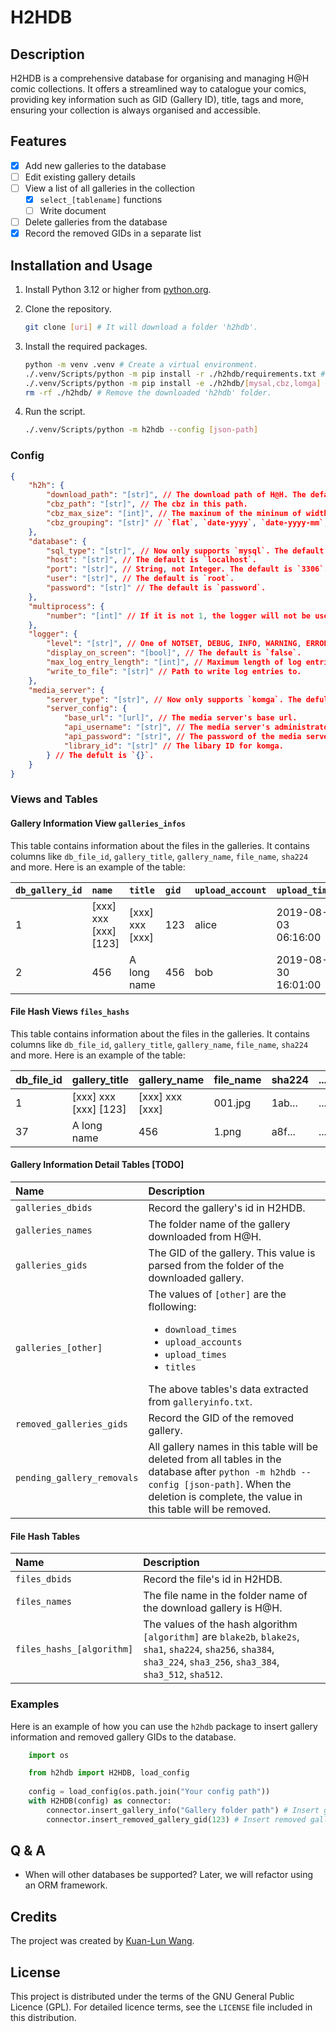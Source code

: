 # H2HDB

## Description

H2HDB is a comprehensive database for organising and managing H@H comic collections. It offers a streamlined way to catalogue your comics, providing key information such as GID (Gallery ID), title, tags and more, ensuring your collection is always organised and accessible.

## Features

- [x] Add new galleries to the database
- [ ] Edit existing gallery details
- [ ] View a list of all galleries in the collection
  - [x] `select_[tablename]` functions
  - [ ] Write document
- [ ] Delete galleries from the database
- [x] Record the removed GIDs in a separate list

## Installation and Usage

1. Install Python 3.12 or higher from [python.org](https://www.python.org/downloads/).
2. Clone the repository.

    ```bash
    git clone [uri] # It will download a folder 'h2hdb'.
    ```

3. Install the required packages.

    ```bash
    python -m venv .venv # Create a virtual environment.
    ./.venv/Scripts/python -m pip install -r ./h2hdb/requirements.txt # Install the required packages.
    ./.venv/Scripts/python -m pip install -e ./h2hdb/[mysal,cbz,lomga] # Install the h2hdb packages.
    rm -rf ./h2hdb/ # Remove the downloaded 'h2hdb' folder.
    ```

4. Run the script.

    ```bash
    ./.venv/Scripts/python -m h2hdb --config [json-path]
    ```

### Config

```json
{
    "h2h": {
        "download_path": "[str]", // The download path of H@H. The default is `download`.
        "cbz_path": "[str]", // The cbz in this path.
        "cbz_max_size": "[int]", // The maxinum of the mininum of width and height height. The default is `768`.
        "cbz_grouping": "[str]" // `flat`, `date-yyyy`, `date-yyyy-mm`, or `date-yyyy-mm-dd`. The default is `flat`.
    },
    "database": {
        "sql_type": "[str]", // Now only supports `mysql`. The default is `mysql`.
        "host": "[str]", // The default is `localhost`.
        "port": "[str]", // String, not Integer. The default is `3306`.
        "user": "[str]", // The default is `root`.
        "password": "[str]" // The default is `password`.
    },
    "multiprocess": {
        "number": "[int]" // If it is not 1, the logger will not be used.
    },
    "logger": {
        "level": "[str]", // One of NOTSET, DEBUG, INFO, WARNING, ERROR, CRITICAL.
        "display_on_screen": "[bool]", // The default is `false`.
        "max_log_entry_length": "[int]", // Maximum length of log entries.
        "write_to_file": "[str]" // Path to write log entries to.
    },
    "media_server": {
        "server_type": "[str]", // Now only supports `komga`. The defult is ``.
        "server_config": {
            "base_url": "[url]", // The media server's base url.
            "api_username": "[str]", // The media server's administrator.
            "api_password": "[str]", // The password of the media server's adimistrator.
            "library_id": "[str]" // The libary ID for komga.
        } // The defult is `{}`.
    }
}
```

### Views and Tables

#### Gallery Information View `galleries_infos`

This table contains information about the files in the galleries. It contains columns like `db_file_id`, `gallery_title`, `gallery_name`, `file_name`, `sha224` and more. Here is an example of the table:

| `db_gallery_id` | `name`                | `title`         | `gid` | `upload_account` | `upload_time`       | `download_time`     | `modified_time`     | `access_time`       |
| :-------------- | :-------------------- | :-------------- | :---- | :--------------- | :------------------ | :------------------ | :------------------ | :------------------ |
| 1               | [xxx] xxx [xxx] [123] | [xxx] xxx [xxx] | 123   | alice            | 2019-08-03 06:16:00 | 2023-02-09 11:26:00 | 2023-02-09 19:26:05 | 2023-02-09 11:26:00 |
| 2               | 456                   | A long name     | 456   | bob              | 2019-08-30 16:01:00 | 2020-10-15 17:15:00 | 2020-10-16 01:16:47 | 2020-10-15 17:15:00 |

#### File Hash Views `files_hashs`

This table contains information about the files in the galleries. It contains columns like `db_file_id`, `gallery_title`, `gallery_name`, `file_name`, `sha224` and more. Here is an example of the table:

| db_file_id | gallery_title         | gallery_name    | file_name | sha224 | ... |
| :--------- | :-------------------- | :-------------- | :-------- | :----- | :-- |
| 1          | [xxx] xxx [xxx] [123] | [xxx] xxx [xxx] | 001.jpg   | 1ab... | ... |
| 37         | A long name           | 456             | 1.png     | a8f... | ... |

#### Gallery Information Detail Tables [TODO]

| Name                                       | Description |
| :----------------------------------------- | :-- |
| `galleries_dbids` | Record the gallery's id in H2HDB.  |
| `galleries_names`                          | The folder name of the gallery downloaded from H@H. |
| `galleries_gids`                           | The GID of the gallery. This value is parsed from the folder of the downloaded gallery. |
| `galleries_[other]`                        | The values of `[other]` are the flollowing: <ul><li>`download_times`</li><li>`upload_accounts`</li><li>`upload_times`</li><li>`titles`</li></ul> The above tables's data extracted from `galleryinfo.txt`. |
| `removed_galleries_gids`                   | Record the GID of the removed gallery. |
| `pending_gallery_removals`                 | All gallery names in this table will be deleted from all tables in the database after `python -m h2hdb --config [json-path]`. When the deletion is complete, the value in this table will be removed. |

#### File Hash Tables

| Name                      | Description |
| :------------------------ | :-- |
| `files_dbids` | Record the file's id in H2HDB.  |
| `files_names`             | The file name in the folder name of the download gallery is H@H. |
| `files_hashs_[algorithm]` | The values of the hash algorithm `[algorithm]` are `blake2b`, `blake2s`, `sha1`, `sha224`, `sha256`, `sha384`, `sha3_224`, `sha3_256`, `sha3_384`, `sha3_512`, `sha512`. |

### Examples

Here is an example of how you can use the `h2hdb` package to insert gallery information and removed gallery GIDs to the database.

```python
    import os

    from h2hdb import H2HDB, load_config
    
    config = load_config(os.path.join("Your config path"))
    with H2HDB(config) as connector:
        connector.insert_gallery_info("Gallery folder path") # Insert gallery information to database
        connector.insert_removed_gallery_gid(123) # Insert removed gallery GID
```

## Q & A

- When will other databases be supported? Later, we will refactor using an ORM framework.

## Credits

The project was created by [Kuan-Lun Wang](https://www.klwang.tw/home/).

## License

This project is distributed under the terms of the GNU General Public Licence (GPL). For detailed licence terms, see the `LICENSE` file included in this distribution.
